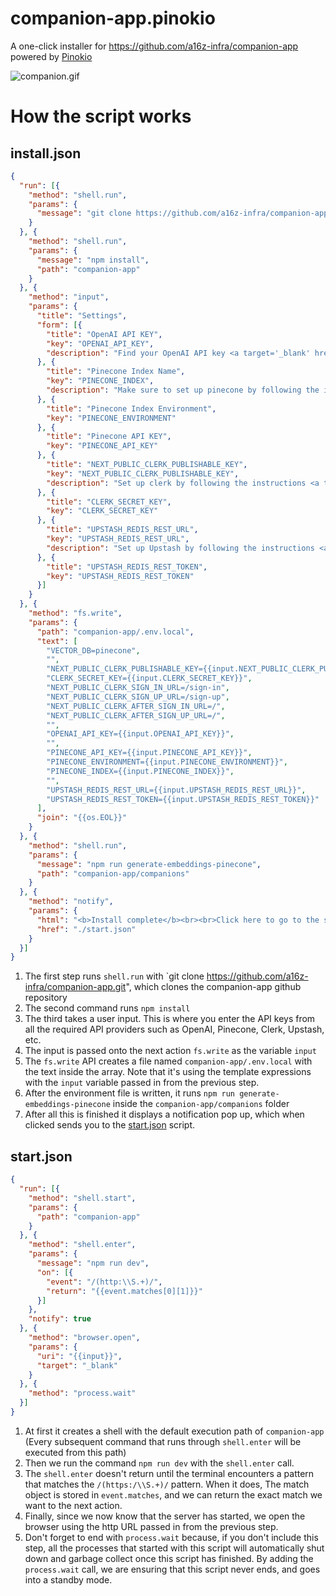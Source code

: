 # companion-app.pinokio

A one-click installer for https://github.com/a16z-infra/companion-app powered by [Pinokio](https://pinokio.computer/)

![companion.gif](companion.gif)

# How the script works

## install.json

```json
{
  "run": [{
    "method": "shell.run",
    "params": {
      "message": "git clone https://github.com/a16z-infra/companion-app.git"
    }
  }, {
    "method": "shell.run",
    "params": {
      "message": "npm install",
      "path": "companion-app"
    }
  }, {
    "method": "input",
    "params": {
      "title": "Settings",
      "form": [{
        "title": "OpenAI API KEY",
        "key": "OPENAI_API_KEY",
        "description": "Find your OpenAI API key <a target='_blank' href= 'https://platform.openai.com/account/api-keys'>here</a>"
      }, {
        "title": "Pinecone Index Name",
        "key": "PINECONE_INDEX",
        "description": "Make sure to set up pinecone by following the instructions <a target='_blank' href= 'https://github.com/a16z-infra/companion-app#3-fill-out-secrets'>here</a>"
      }, {
        "title": "Pinecone Index Environment",
        "key": "PINECONE_ENVIRONMENT"
      }, {
        "title": "Pinecone API KEY",
        "key": "PINECONE_API_KEY"
      }, {
        "title": "NEXT_PUBLIC_CLERK_PUBLISHABLE_KEY",
        "key": "NEXT_PUBLIC_CLERK_PUBLISHABLE_KEY",
        "description": "Set up clerk by following the instructions <a target='_blank' href='https://github.com/a16z-infra/companion-app#3-fill-out-secrets'>here</a>)"
      }, {
        "title": "CLERK_SECRET_KEY",
        "key": "CLERK_SECRET_KEY"
      }, {
        "title": "UPSTASH_REDIS_REST_URL",
        "key": "UPSTASH_REDIS_REST_URL",
        "description": "Set up Upstash by following the instructions <a target='_blank' href='https://github.com/a16z-infra/companion-app#3-fill-out-secrets'>here</a> and scroll down to the 'Upstash API key' part)"
      }, {
        "title": "UPSTASH_REDIS_REST_TOKEN",
        "key": "UPSTASH_REDIS_REST_TOKEN"
      }]
    }
  }, {
    "method": "fs.write",
    "params": {
      "path": "companion-app/.env.local",
      "text": [
        "VECTOR_DB=pinecone",
        "",
        "NEXT_PUBLIC_CLERK_PUBLISHABLE_KEY={{input.NEXT_PUBLIC_CLERK_PUBLISHABLE_KEY}}",
        "CLERK_SECRET_KEY={{input.CLERK_SECRET_KEY}}",
        "NEXT_PUBLIC_CLERK_SIGN_IN_URL=/sign-in",
        "NEXT_PUBLIC_CLERK_SIGN_UP_URL=/sign-up",
        "NEXT_PUBLIC_CLERK_AFTER_SIGN_IN_URL=/",
        "NEXT_PUBLIC_CLERK_AFTER_SIGN_UP_URL=/",
        "",
        "OPENAI_API_KEY={{input.OPENAI_API_KEY}}",
        "",
        "PINECONE_API_KEY={{input.PINECONE_API_KEY}}",
        "PINECONE_ENVIRONMENT={{input.PINECONE_ENVIRONMENT}}",
        "PINECONE_INDEX={{input.PINECONE_INDEX}}",
        "",
        "UPSTASH_REDIS_REST_URL={{input.UPSTASH_REDIS_REST_URL}}",
        "UPSTASH_REDIS_REST_TOKEN={{input.UPSTASH_REDIS_REST_TOKEN}}"
      ],
      "join": "{{os.EOL}}"
    }
  }, {
    "method": "shell.run",
    "params": {
      "message": "npm run generate-embeddings-pinecone",
      "path": "companion-app/companions"
    }
  }, {
    "method": "notify",
    "params": {
      "html": "<b>Install complete</b><br><br>Click here to go to the start script!",
      "href": "./start.json"
    }
  }]
}
```

1. The first step runs `shell.run` with `git clone https://github.com/a16z-infra/companion-app.git", which clones the companion-app github repository
2. The second command runs `npm install`
3. The third takes a user input. This is where you enter the API keys from all the required API providers such as OpenAI, Pinecone, Clerk, Upstash, etc.
4. The input is passed onto the next action `fs.write` as the variable `input`
5. The `fs.write` API creates a file named `companion-app/.env.local` with the text inside the array. Note that it's using the template expressions with the `input` variable passed in from the previous step.
6. After the environment file is written, it runs `npm run generate-embeddings-pinecone` inside the `companion-app/companions` folder
7. After all this is finished it displays a notification pop up, which when clicked sends you to the [start.json](start.json) script.


## start.json

```json
{
  "run": [{
    "method": "shell.start",
    "params": {
      "path": "companion-app"
    }
  }, {
    "method": "shell.enter",
    "params": {
      "message": "npm run dev",
      "on": [{
        "event": "/(http:\\S.+)/",
        "return": "{{event.matches[0][1]}}"
      }]
    },
    "notify": true
  }, {
    "method": "browser.open",
    "params": {
      "uri": "{{input}}",
      "target": "_blank"
    }
  }, {
    "method": "process.wait"
  }]
}
```

1. At first it creates a shell with the default execution path of `companion-app` (Every subsequent command that runs through `shell.enter` will be executed from this path)
2. Then we run the command `npm run dev` with the `shell.enter` call.
3. The `shell.enter` doesn't return until the terminal encounters a pattern that matches the `/(https:/\\S.+)/` pattern. When it does, The match object is stored in `event.matches`, and we can return the exact match we want to the next action.
4. Finally, since we now know that the server has started, we open the browser using the http URL passed in from the previous step.
5. Don't forget to end with `process.wait` because, if you don't include this step, all the processes that started with this script will automatically shut down and garbage collect once this script has finished. By adding the `process.wait` call, we are ensuring that this script never ends, and goes into a standby mode.
